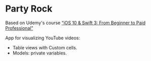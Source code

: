 # Party Rock

Based on Udemy's course [“iOS 10 & Swift 3: From Beginner to Paid Professional”](https://www.udemy.com/devslopes-ios10/learn/v4/t/lecture/5428814)

App for visualizing YouTube videos:

- Table views with Custom cells.
- Models: private variables.
